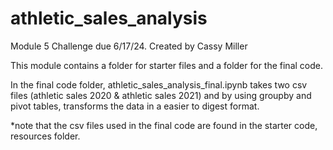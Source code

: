 # athletic_sales_analysis
Module 5 Challenge due 6/17/24. Created by Cassy Miller


This module contains a folder for starter files and a folder for the final code. 

In the final code folder, athletic_sales_analysis_final.ipynb takes two csv files (athletic sales 2020 & athletic sales 2021) and by using groupby and pivot tables, transforms the data in a easier to digest format. 


*note that the csv files used in the final code are found in the starter code, resources folder.